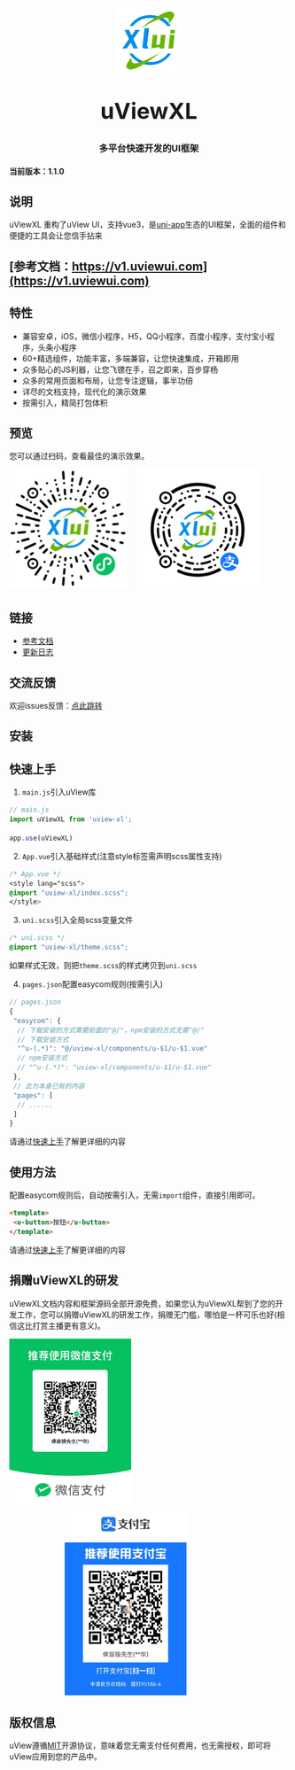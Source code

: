<p align="center">
    <img alt="logo" src="./src/static/uview/common/logo.png" width="120" height="120" style="margin-bottom: 10px;">
</p>
<h3 align="center" style="margin: 30px 0 30px;font-weight: bold;font-size:40px;">uViewXL</h3>
<h3 align="center">多平台快速开发的UI框架</h3>

<h4>当前版本：1.1.0</h4>

## 说明

uViewXL 重构了uView UI，支持vue3，是[uni-app](https://uniapp.dcloud.io/)生态的UI框架，全面的组件和便捷的工具会让您信手拈来

## [参考文档：https://v1.uviewui.com](https://v1.uviewui.com)

## 特性

- 兼容安卓，iOS，微信小程序，H5，QQ小程序，百度小程序，支付宝小程序，头条小程序
- 60+精选组件，功能丰富，多端兼容，让您快速集成，开箱即用
- 众多贴心的JS利器，让您飞镖在手，召之即来，百步穿杨
- 众多的常用页面和布局，让您专注逻辑，事半功倍
- 详尽的文档支持，现代化的演示效果
- 按需引入，精简打包体积

## 预览

您可以通过扫码，查看最佳的演示效果。
<div style="display:flex;flex-wrap:wrap;">
 <div style="margin-right:10px"><img src="./src/static/uview/common/weixin_mini_qrcode.jpg" width="220" height="220" /></div>
 <div><img src="./src/static/uview/common/alipay_mini_qrcode.png" width="220" height="220" /></div>
</div>

## 链接

- [参考文档](https://v1.uviewui.com/)
- [更新日志](https://gitee.com/bwcxwh/uview-xl/CHANGELOG.md)

## 交流反馈

欢迎issues反馈：[点此跳转](https://gitee.com/bwcxwh/uview-xl/issues)

## 安装

## 快速上手

1. `main.js`引入uView库

```javascript
// main.js
import uViewXL from 'uview-xl';
 
app.use(uViewXL)
```

2. `App.vue`引入基础样式(注意style标签需声明scss属性支持)

```css
/* App.vue */
<style lang="scss">
@import "uview-xl/index.scss";
</style>
```

3. `uni.scss`引入全局scss变量文件

```css
/* uni.scss */
@import "uview-xl/theme.scss";
```

如果样式无效，则把`theme.scss`的样式拷贝到`uni.scss`

4. `pages.json`配置easycom规则(按需引入)

```js
// pages.json
{
 "easycom": {
  // 下载安装的方式需要前面的"@/"，npm安装的方式无需"@/"
  // 下载安装方式
  "^u-(.*)": "@/uview-xl/components/u-$1/u-$1.vue"
  // npm安装方式
  // "^u-(.*)": "uview-xl/components/u-$1/u-$1.vue"
 },
 // 此为本身已有的内容
 "pages": [
  // ......
 ]
}
```

请通过[快速上手](https://uviewui.com/components/quickstart.html)了解更详细的内容

## 使用方法

配置easycom规则后，自动按需引入，无需`import`组件，直接引用即可。

```html
<template>
 <u-button>按钮</u-button>
</template>
```

请通过[快速上手](https://uviewui.com/components/quickstart.html)了解更详细的内容

## 捐赠uViewXL的研发

uViewXL文档内容和框架源码全部开源免费，如果您认为uViewXL帮到了您的开发工作，您可以捐赠uViewXL的研发工作，捐赠无门槛，哪怕是一杯可乐也好(相信这比打赏主播更有意义)。

<img src="./src/static/uview/common/wechat.jpg" width="220" >
<br />
<img style="margin-left: 100px;" src="./src/static/uview/common/alipay.jpg" width="220" >

## 版权信息

uView遵循[MIT](https://en.wikipedia.org/wiki/MIT_License)开源协议，意味着您无需支付任何费用，也无需授权，即可将uView应用到您的产品中。
